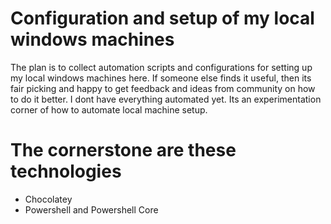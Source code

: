 # Configuration and setup of my local windows machines

The plan is to collect automation scripts and configurations for setting up my local windows machines here. If someone else finds it useful, then its fair picking and happy to get feedback and ideas from community on how to do it better. I dont have everything automated yet.
Its an experimentation corner of how to automate local machine setup.

# The cornerstone are these technologies

- Chocolatey
- Powershell and Powershell Core 
